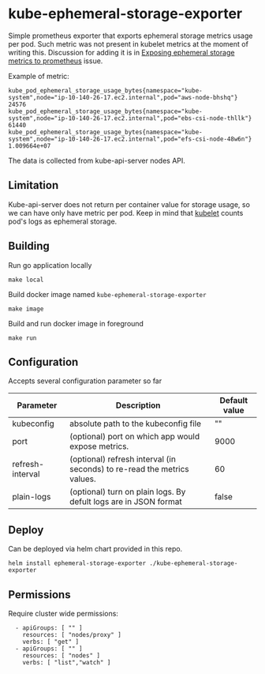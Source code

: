 # kube-ephemeral-storage-exporter

Simple prometheus exporter that exports ephemeral storage metrics usage per pod. 
Such metric was not present in kubelet metrics at the moment of writing this.
Discussion for adding it is in [Exposing ephemeral storage metrics to prometheus](https://github.com/kubernetes/kubernetes/issues/69507) issue.

Example of metric: 
```
kube_pod_ephemeral_storage_usage_bytes{namespace="kube-system",node="ip-10-140-26-17.ec2.internal",pod="aws-node-bhshq"} 24576
kube_pod_ephemeral_storage_usage_bytes{namespace="kube-system",node="ip-10-140-26-17.ec2.internal",pod="ebs-csi-node-thllk"} 61440
kube_pod_ephemeral_storage_usage_bytes{namespace="kube-system",node="ip-10-140-26-17.ec2.internal",pod="efs-csi-node-48w6n"} 1.009664e+07
```
The data is collected from kube-api-server nodes API.

## Limitation

Kube-api-server does not return per container value for storage usage, so we сan have only have metric per pod.
Keep in mind that [kubelet](https://github.com/kubernetes/kubernetes/blob/master/pkg/kubelet/stats/helper.go#L399) counts pod's logs as ephemeral storage. 

## Building

Run go application locally
```
make local
```
Build docker image named `kube-ephemeral-storage-exporter`
```
make image
```
Build and run docker image in foreground
```
make run
```
## Configuration
Accepts several configuration parameter so far

| Parameter        | Description                                                             | Default value |
|------------------|-------------------------------------------------------------------------|---------------|
| kubeconfig       | absolute path to the kubeconfig file                                    | ""            |
| port             | (optional) port on which app would expose metrics.                      | 9000          |
| refresh-interval | (optional) refresh interval (in seconds) to re-read the metrics values. | 60            |
| plain-logs       | (optional) turn on plain logs. By defult logs are in JSON format        | false         |

## Deploy

Can be deployed via helm chart provided in this repo.

```
helm install ephemeral-storage-exporter ./kube-ephemeral-storage-exporter
```

## Permissions

Require cluster wide permissions:
```
  - apiGroups: [ "" ]
    resources: [ "nodes/proxy" ]
    verbs: [ "get" ]
  - apiGroups: [ "" ]
    resources: [ "nodes" ]
    verbs: [ "list","watch" ]
```